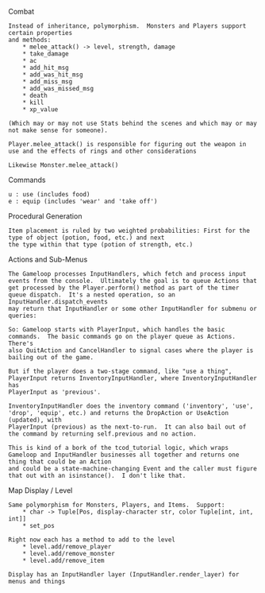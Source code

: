 Combat

    Instead of inheritance, polymorphism.  Monsters and Players support certain properties
    and methods:
        * melee_attack() -> level, strength, damage
        * take_damage
        * ac
        * add_hit_msg
        * add_was_hit_msg
        * add_miss_msg
        * add_was_missed_msg
        * death
        * kill
        * xp_value

    (Which may or may not use Stats behind the scenes and which may or may not make sense for someone).
    
    Player.melee_attack() is responsible for figuring out the weapon in use and the effects of rings and other considerations
    
    Likewise Monster.melee_attack()

Commands

    u : use (includes food)
    e : equip (includes 'wear' and 'take off')

Procedural Generation

    Item placement is ruled by two weighted probabilities: First for the type of object (potion, food, etc.) and next 
    the type within that type (potion of strength, etc.)

Actions and Sub-Menus

    The Gameloop processes InputHandlers, which fetch and process input events from the console.  Ultimately the goal is to queue Actions that
    get processed by the Player.perform() method as part of the timer queue dispatch.  It's a nested operation, so an InputHandler.dispatch_events
    may return that InputHandler or some other InputHandler for submenu or queries:
    
    So: Gameloop starts with PlayerInput, which handles the basic commands.  The basic commands go on the player queue as Actions.  There's
    also QuitAction and CancelHandler to signal cases where the player is bailing out of the game.
    
    But if the player does a two-stage command, like "use a thing", PlayerInput returns InventoryInputHandler, where InventoryInputHandler has
    PlayerInput as 'previous'.
    
    InventoryInputHandler does the inventory command ('inventory', 'use', 'drop', 'equip', etc.) and returns the DropAction or UseAction (updated), with
    PlayerInput (previous) as the next-to-run.  It can also bail out of the command by returning self.previous and no action.

    This is kind of a bork of the tcod_tutorial logic, which wraps Gameloop and InputHandler businesses all together and returns one thing that could be an Action
    and could be a state-machine-changing Event and the caller must figure that out with an isinstance().  I don't like that.
   
Map Display / Level

    Same polymorphism for Monsters, Players, and Items.  Support:
        * char -> Tuple[Pos, display-character str, color Tuple[int, int, int]]
        * set_pos
        
    Right now each has a method to add to the level
        * level.add/remove_player
        * level.add/remove_monster
        * level.add/remove_item

    Display has an InputHandler layer (InputHandler.render_layer) for menus and things